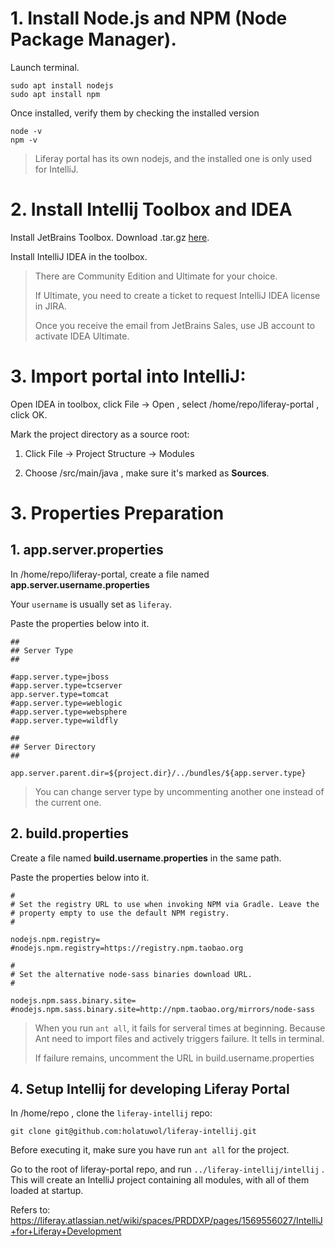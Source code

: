 # 1. Install Node.js and NPM (Node Package Manager).

Launch terminal.

```
sudo apt install nodejs
sudo apt install npm
```

Once installed, verify them by checking the installed version

```
node -v
npm -v
```
>Liferay portal has its own nodejs, and the installed one is only used for IntelliJ.

# 2. Install Intellij Toolbox and IDEA

Install JetBrains Toolbox. Download .tar.gz [here](https://www.jetbrains.com/toolbox-app/).

Install IntelliJ IDEA in the toolbox. 
    
>There are Community Edition and Ultimate for your choice. 
>
>If Ultimate, you need to create a ticket to request IntelliJ IDEA license in JIRA.
>
>Once you receive the email from JetBrains Sales, use JB account to activate IDEA Ultimate.

# 3. Import portal into IntelliJ:

Open IDEA in toolbox, click File -> Open , select /home/repo/liferay-portal , click OK.

Mark the project directory as a source root:

1. Click File -> Project Structure -> Modules

2. Choose /src/main/java , make sure it's marked as **Sources**.


# 3. Properties Preparation

## 1. app.server.properties

In /home/repo/liferay-portal, create a file named **app.server.username.properties** 

Your `username` is usually set as `liferay`.

Paste the properties below into it.

```
##
## Server Type
## 

#app.server.type=jboss
#app.server.type=tcserver
app.server.type=tomcat
#app.server.type=weblogic
#app.server.type=websphere
#app.server.type=wildfly

##
## Server Directory
##

app.server.parent.dir=${project.dir}/../bundles/${app.server.type}
```

>You can change server type by uncommenting another one instead of the current one.

## 2. build.properties

Create a file named **build.username.properties** in the same path.

Paste the properties below into it.

```
#
# Set the registry URL to use when invoking NPM via Gradle. Leave the
# property empty to use the default NPM registry.
#

nodejs.npm.registry=
#nodejs.npm.registry=https://registry.npm.taobao.org

#
# Set the alternative node-sass binaries download URL.
#

nodejs.npm.sass.binary.site=
#nodejs.npm.sass.binary.site=http://npm.taobao.org/mirrors/node-sass
```

>When you run `ant all`, it fails for serveral times at beginning. Because Ant need to import files and actively triggers failure. It tells in terminal.
>
>If failure remains, uncomment the URL in build.username.properties

## 4. Setup Intellij for developing Liferay Portal

In /home/repo , clone the `liferay-intellij` repo:
```
git clone git@github.com:holatuwol/liferay-intellij.git
```

Before executing it, make sure you have run `ant all` for the project.

Go to the root of liferay-portal repo, and run `../liferay-intellij/intellij` . This will create an IntelliJ project containing all modules, with all of them loaded at startup.

Refers to: https://liferay.atlassian.net/wiki/spaces/PRDDXP/pages/1569556027/IntelliJ+for+Liferay+Development